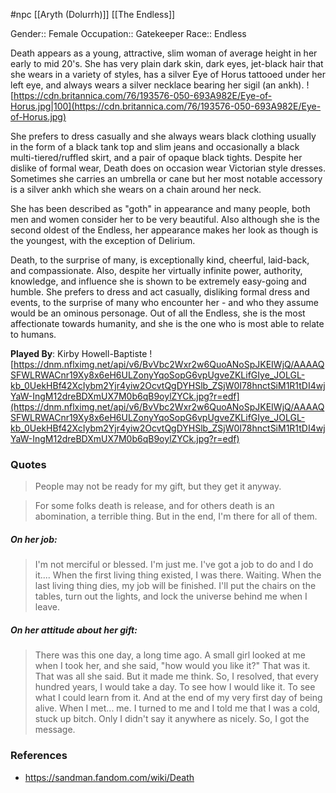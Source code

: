  #npc [[Aryth (Dolurrh)]] [[The Endless]]

Gender:: Female
Occupation:: Gatekeeper
Race:: Endless

Death appears as a young, attractive, slim woman of average height in her early to mid 20's. She has very plain dark skin, dark eyes, jet-black hair that she wears in a variety of styles, has a silver Eye of Horus tattooed under her left eye, and always wears a silver necklace bearing her sigil (an ankh).
![https://cdn.britannica.com/76/193576-050-693A982E/Eye-of-Horus.jpg|100](https://cdn.britannica.com/76/193576-050-693A982E/Eye-of-Horus.jpg)

She prefers to dress casually and she always wears black clothing usually in the form of a black tank top and slim jeans and occasionally a black multi-tiered/ruffled skirt, and a pair of opaque black tights. Despite her dislike of formal wear, Death does on occasion wear Victorian style dresses. Sometimes she carries an umbrella or cane but her most notable accessory is a silver ankh which she wears on a chain around her neck.

She has been described as "goth" in appearance and many people, both men and women consider her to be very beautiful. Also although she is the second oldest of the Endless, her appearance makes her look as though is the youngest, with the exception of Delirium.

Death, to the surprise of many, is exceptionally kind, cheerful, laid-back, and compassionate. Also, despite her virtually infinite power, authority, knowledge, and influence she is shown to be extremely easy-going and humble. She prefers to dress and act casually, disliking formal dress and events, to the surprise of many who encounter her - and who they assume would be an ominous personage. Out of all the Endless, she is the most affectionate towards humanity, and she is the one who is most able to relate to humans.

**Played By**: Kirby Howell-Baptiste
![https://dnm.nflximg.net/api/v6/BvVbc2Wxr2w6QuoANoSpJKEIWjQ/AAAAQSFWLRWACnr19Xy8x6eH6ULZonyYqoSopG6vpUgveZKLifGIye_JOLGL-kb_0UekHBf42XcIybm2Yjr4yiw2OcvtQgDYHSlb_ZSjW0I78hnctSiM1R1tDI4wjYaW-IngM12dreBDXmUX7M0b6qB9oylZYCk.jpg?r=edf](https://dnm.nflximg.net/api/v6/BvVbc2Wxr2w6QuoANoSpJKEIWjQ/AAAAQSFWLRWACnr19Xy8x6eH6ULZonyYqoSopG6vpUgveZKLifGIye_JOLGL-kb_0UekHBf42XcIybm2Yjr4yiw2OcvtQgDYHSlb_ZSjW0I78hnctSiM1R1tDI4wjYaW-IngM12dreBDXmUX7M0b6qB9oylZYCk.jpg?r=edf)

### Quotes

>People may not be ready for my gift, but they get it anyway.

>For some folks death is release, and for others death is an abomination, a terrible thing. But in the end, I'm there for all of them.

##### On her job:

> I'm not merciful or blessed. I'm just me. I've got a job to do and I do it.... When the first living thing existed, I was there. Waiting. When the last living thing dies, my job will be finished. I'll put the chairs on the tables, turn out the lights, and lock the universe behind me when I leave.

##### On her attitude about her gift:

>There was this one day, a long time ago. A small girl looked at me when I took her, and she said, "how would you like it?" That was it. That was all she said. But it made me think. So, I resolved, that every hundred years, I would take a day. To see how I would like it. To see what I could learn from it. And at the end of my very first day of being alive. When I met... me. I turned to me and I told me that I was a cold, stuck up bitch. Only I didn't say it anywhere as nicely. So, I got the message.

### References

* https://sandman.fandom.com/wiki/Death
